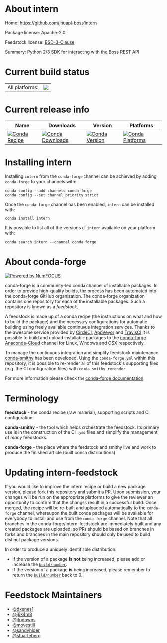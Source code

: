 About intern
============

Home: https://github.com/jhuapl-boss/intern

Package license: Apache-2.0

Feedstock license: [BSD-3-Clause](https://github.com/conda-forge/intern-feedstock/blob/master/LICENSE.txt)

Summary: Python 2/3 SDK for interacting with the Boss REST API 

Current build status
====================


<table><tr><td>All platforms:</td>
    <td>
      <a href="https://dev.azure.com/conda-forge/feedstock-builds/_build/latest?definitionId=6896&branchName=master">
        <img src="https://dev.azure.com/conda-forge/feedstock-builds/_apis/build/status/intern-feedstock?branchName=master">
      </a>
    </td>
  </tr>
</table>

Current release info
====================

| Name | Downloads | Version | Platforms |
| --- | --- | --- | --- |
| [![Conda Recipe](https://img.shields.io/badge/recipe-intern-green.svg)](https://anaconda.org/conda-forge/intern) | [![Conda Downloads](https://img.shields.io/conda/dn/conda-forge/intern.svg)](https://anaconda.org/conda-forge/intern) | [![Conda Version](https://img.shields.io/conda/vn/conda-forge/intern.svg)](https://anaconda.org/conda-forge/intern) | [![Conda Platforms](https://img.shields.io/conda/pn/conda-forge/intern.svg)](https://anaconda.org/conda-forge/intern) |

Installing intern
=================

Installing `intern` from the `conda-forge` channel can be achieved by adding `conda-forge` to your channels with:

```
conda config --add channels conda-forge
conda config --set channel_priority strict
```

Once the `conda-forge` channel has been enabled, `intern` can be installed with:

```
conda install intern
```

It is possible to list all of the versions of `intern` available on your platform with:

```
conda search intern --channel conda-forge
```


About conda-forge
=================

[![Powered by NumFOCUS](https://img.shields.io/badge/powered%20by-NumFOCUS-orange.svg?style=flat&colorA=E1523D&colorB=007D8A)](http://numfocus.org)

conda-forge is a community-led conda channel of installable packages.
In order to provide high-quality builds, the process has been automated into the
conda-forge GitHub organization. The conda-forge organization contains one repository
for each of the installable packages. Such a repository is known as a *feedstock*.

A feedstock is made up of a conda recipe (the instructions on what and how to build
the package) and the necessary configurations for automatic building using freely
available continuous integration services. Thanks to the awesome service provided by
[CircleCI](https://circleci.com/), [AppVeyor](https://www.appveyor.com/)
and [TravisCI](https://travis-ci.com/) it is possible to build and upload installable
packages to the [conda-forge](https://anaconda.org/conda-forge)
[Anaconda-Cloud](https://anaconda.org/) channel for Linux, Windows and OSX respectively.

To manage the continuous integration and simplify feedstock maintenance
[conda-smithy](https://github.com/conda-forge/conda-smithy) has been developed.
Using the ``conda-forge.yml`` within this repository, it is possible to re-render all of
this feedstock's supporting files (e.g. the CI configuration files) with ``conda smithy rerender``.

For more information please check the [conda-forge documentation](https://conda-forge.org/docs/).

Terminology
===========

**feedstock** - the conda recipe (raw material), supporting scripts and CI configuration.

**conda-smithy** - the tool which helps orchestrate the feedstock.
                   Its primary use is in the construction of the CI ``.yml`` files
                   and simplify the management of *many* feedstocks.

**conda-forge** - the place where the feedstock and smithy live and work to
                  produce the finished article (built conda distributions)


Updating intern-feedstock
=========================

If you would like to improve the intern recipe or build a new
package version, please fork this repository and submit a PR. Upon submission,
your changes will be run on the appropriate platforms to give the reviewer an
opportunity to confirm that the changes result in a successful build. Once
merged, the recipe will be re-built and uploaded automatically to the
`conda-forge` channel, whereupon the built conda packages will be available for
everybody to install and use from the `conda-forge` channel.
Note that all branches in the conda-forge/intern-feedstock are
immediately built and any created packages are uploaded, so PRs should be based
on branches in forks and branches in the main repository should only be used to
build distinct package versions.

In order to produce a uniquely identifiable distribution:
 * If the version of a package **is not** being increased, please add or increase
   the [``build/number``](https://docs.conda.io/projects/conda-build/en/latest/resources/define-metadata.html#build-number-and-string).
 * If the version of a package **is** being increased, please remember to return
   the [``build/number``](https://docs.conda.io/projects/conda-build/en/latest/resources/define-metadata.html#build-number-and-string)
   back to 0.

Feedstock Maintainers
=====================

* [@dxenes1](https://github.com/dxenes1/)
* [@j6k4m8](https://github.com/j6k4m8/)
* [@jtpdowns](https://github.com/jtpdowns/)
* [@movestill](https://github.com/movestill/)
* [@sandyhider](https://github.com/sandyhider/)
* [@stuarteberg](https://github.com/stuarteberg/)

